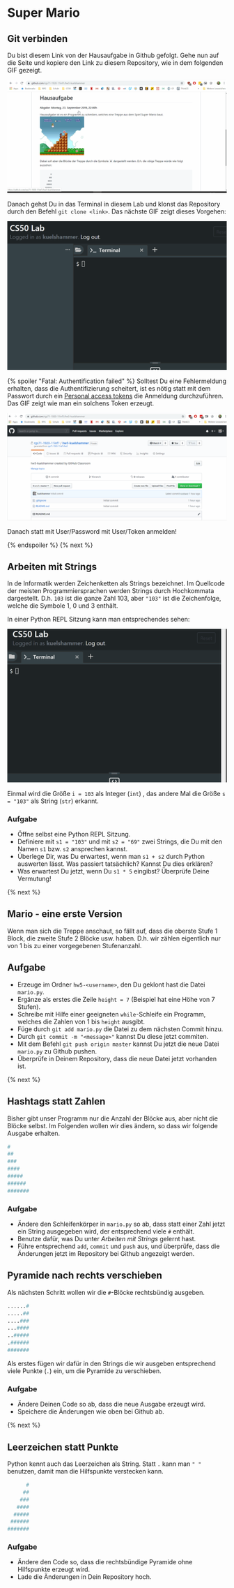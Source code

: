 # Super Mario


## Git verbinden

Du bist diesem Link von der Hausaufgabe in Github gefolgt. 
Gehe nun auf die Seite und kopiere den Link zu diesem Repository, wie in dem folgenden GIF gezeigt.

![Git Link kopieren](clone_git1.gif)

Danach gehst Du in das Terminal in diesem Lab und klonst das Repository durch den Befehl `git clone <link>`. Das nächste GIF zeigt dieses Vorgehen:

![Git Link einfügen](clone_git2.gif)

{% spoiler "Fatal: Authentification failed" %}
Solltest Du eine Fehlermeldung erhalten, dass die Authentifizierung scheitert, ist es nötig statt mit dem Passwort durch ein [Personal access tokens](https://help.github.com/en/articles/creating-a-personal-access-token-for-the-command-line) die Anmeldung durchzuführen. Das GIF zeigt wie man ein solchens Token erzeugt.

![Git PAT](clone_git3.gif)

Danach statt mit User/Password mit User/Token anmelden!

{% endspoiler %}
{% next %}
## Arbeiten mit Strings

In de Informatik werden Zeichenketten als Strings bezeichnet. Im Quellcode der meisten Programmiersprachen werden Strings durch Hochkommata dargestellt. D.h. `103` ist die ganze Zahl 103, aber `"103"` ist die Zeichenfolge, welche die Symbole 1, 0 und 3 enthält.

In einer Python REPL Sitzung kann man entsprechendes sehen:

![Python REPL](relp.gif)

Einmal wird die Größe `i = 103` als Integer (`int`) , das andere Mal die Größe `s = "103"` als String (`str`) erkannt.

### Aufgabe

- Öffne selbst eine Python REPL Sitzung.
- Definiere mit `s1 = "103"` und mit `s2 = "69"` zwei Strings, die Du mit den Namen `s1` bzw. `s2` ansprechen kannst.
- Überlege Dir, was Du erwartest, wenn man `s1 + s2` durch Python auswerten lässt. Was passiert tatsächlich? Kannst Du dies erklären?
- Was erwartest Du jetzt, wenn Du `s1 * 5` eingibst? Überprüfe Deine Vermutung!

{% next %}
## Mario - eine erste Version

Wenn man sich die Treppe anschaut, so fällt auf, dass die oberste Stufe 1 Block, die zweite Stufe 2 Blöcke usw. haben. D.h. wir zählen eigentlich nur von 1 bis zu einer vorgegebenen Stufenanzahl.

## Aufgabe
- Erzeuge im Ordner `hw5-<username>`, den Du geklont hast die Datei `mario.py`.
- Ergänze als erstes die Zeile `height = 7` (Beispiel hat eine Höhe von 7 Stufen).
- Schreibe mit Hilfe einer geeigneten `while`-Schleife ein Programm, welches die Zahlen von 1 bis `height` ausgibt.
- Füge durch `git add mario.py` die Datei zu dem nächsten Commit hinzu.
- Durch `git commit -m "<message>"` kannst Du diese jetzt commiten.
- Mit dem Befehl `git push origin master` kannst Du jetzt die neue Datei `mario.py` zu Github pushen.
- Überprüfe in Deinem Repository, dass die neue Datei jetzt vorhanden ist.

{% next %}
## Hashtags statt Zahlen

Bisher gibt unser Programm nur die Anzahl der Blöcke aus, aber nicht die Blöcke selbst. Im Folgenden wollen wir dies ändern, so dass wir folgende Ausgabe erhalten.

```python
#
##
###
####
#####
######
#######
```

### Aufgabe
- Ändere den Schleifenkörper in `mario.py` so ab, dass statt einer Zahl jetzt ein String ausgegeben wird, der entsprechend viele `#` enthält.
- Benutze dafür, was Du unter *Arbeiten mit Strings* gelernt hast.
- Führe entsprechend `add`, `commit` und `push` aus, und überprüfe, dass die Änderungen jetzt im Repository bei Github angezeigt werden.


## Pyramide nach rechts verschieben

Als nächsten Schritt wollen wir die `#`-Blöcke rechtsbündig ausgeben.

```python
......#
.....##
....###
...####
..#####
.######
#######
```

Als erstes fügen wir dafür in den Strings die wir ausgeben entsprechend viele Punkte (`.`) ein, um die Pyramide zu verschieben.

### Aufgabe
- Ändere Deinen Code so ab, dass die neue Ausgabe erzeugt wird.
- Speichere die Änderungen wie oben bei Github ab.


{% next %}
## Leerzeichen statt Punkte

Python kennt auch das Leerzeichen als String. Statt `.` kann man `" "` benutzen, damit man die Hilfspunkte verstecken kann.

```python
      #
     ##
    ###
   ####
  #####
 ######
#######
```

### Aufgabe
- Ändere den Code so, dass die rechtsbündige Pyramide ohne Hilfspunkte erzeugt wird.
- Lade die Änderungen in Dein Repository hoch.




